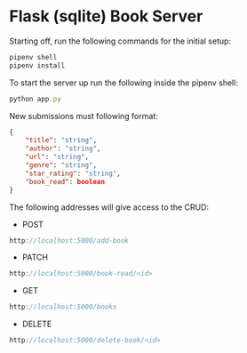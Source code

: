 # Flask (sqlite) Book Server

Starting off, run the following commands for the initial setup:
```js
pipenv shell
pipenv install
```

To start the server up run the following inside the pipenv shell:
```js
python app.py
```

New submissions must following format:
```json
{
    "title": "string",
    "author": "string",
    "url": "string",
    "genre": "string",
    "star_rating": "string",
    "book_read": boolean
}
```

The following addresses will give access to the CRUD:
- POST
```js
http://localhost:5000/add-book
```
- PATCH
```js
http://localhost:5000/book-read/<id>
```
- GET
```js
http://localhost:5000/books
```
- DELETE
```js
http://localhost:5000/delete-book/<id>
```